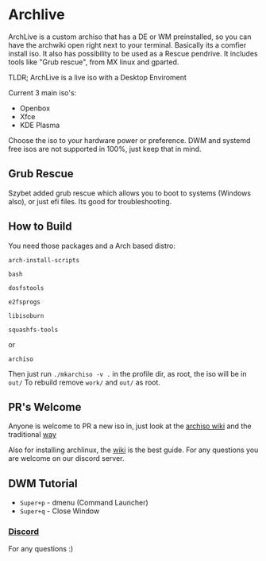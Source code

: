 # Archlive
ArchLive is a custom archiso that has a DE or WM preinstalled, so you can have the archwiki open right next to 
your terminal. Basically its a comfier install iso. It also has possibility
to be used as a Rescue pendrive. It includes tools like "Grub rescue", from MX linux and gparted.

TLDR; ArchLive is a live iso with a Desktop Enviroment 

Current 3 main iso's:
 * Openbox
 * Xfce
 * KDE Plasma
 
Choose the iso to your hardware power or preference.
DWM and systemd free isos are not supported in 100%, just keep that in mind.

## Grub Rescue
Szybet added grub rescue which allows you to boot to systems (Windows also), or just efi files.
Its good for troubleshooting.

## How to Build
You need those packages and a Arch based distro:

`arch-install-scripts`

`bash`

`dosfstools`

`e2fsprogs`

`libisoburn`

`squashfs-tools`

or

`archiso`

Then just run `./mkarchiso -v .` in the profile dir, as root, the iso will be in `out/`
To rebuild remove `work/` and `out/` as root.
## PR's Welcome
Anyone is welcome to PR a new iso in, just look at the [archiso wiki](https://wiki.archlinux.org/index.php/archiso) and the traditional [way](https://wiki.archlinux.org/index.php?title=Remastering_the_Install_ISO&oldid=627352)

Also for installing archlinux, the [wiki](https://wiki.archlinux.org/index.php/Installation_guide) is the best guide.
For any questions you are welcome on our discord server.

## DWM Tutorial
 * `Super+p` - dmenu (Command Launcher)
 * `Super+q` - Close Window

### [Discord](https://discord.gg/a9DtayU)
For any questions :)
